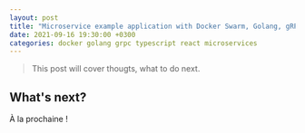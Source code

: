 ```yaml
---
layout: post
title: "Microservice example application with Docker Swarm, Golang, gRPC, GraphQL, TypeScript and React - Part VII"
date: 2021-09-16 19:30:00 +0300
categories: docker golang grpc typescript react microservices
---
```


> This post will cover thougts, what to do next.


## What's next?


À la prochaine !
